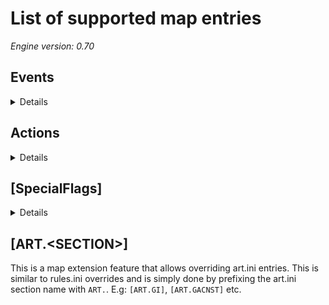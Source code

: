 # List of supported map entries

*Engine version: 0.70*

## Events

<details>

| # | Description | Supported | Notes |
| --- | --- | --- | --- |
| 0 | NoEvent | <span style="color: green">:heavy_check_mark:</span> | |
| 1 | EnteredBy | <span style="color: green">:heavy_check_mark:</span> | |
| 2 | SpiedBy | <span style="color: green">:heavy_check_mark:</span> | |
| 3 | ThievedBy | | |
| 4 | DiscoveredByPlayer | | |
| 5 | HouseDiscovered | | |
| 6 | AttackedByAny | <span style="color: green">:heavy_check_mark:</span> | |
| 7 | DestroyedByAny | <span style="color: green">:heavy_check_mark:</span> | |
| 8 | AnyEvent | <span style="color: green">:heavy_check_mark:</span> | |
| 9 | DestroyedAllUnits | <span style="color: green">:heavy_check_mark:</span> | |
| 10 | DestroyedAllBuildings | <span style="color: green">:heavy_check_mark:</span> | |
| 11 | DestroyedAll | <span style="color: green">:heavy_check_mark:</span> | |
| 12 | CreditsExceed | <span style="color: green">:heavy_check_mark:</span> | |
| 13 | ElapsedTime | <span style="color: green">:heavy_check_mark:</span> | |
| 14 | MissionTimerExpired | <span style="color: green">:heavy_check_mark:</span> | |
| 15 | DestroyedBuildings | <span style="color: green">:heavy_check_mark:</span> | |
| 16 | DestroyedUnits | <span style="color: green">:heavy_check_mark:</span> | |
| 17 | NoFactoriesLeft | <span style="color: green">:heavy_check_mark:</span> | |
| 18 | CiviliansEvacuated | | |
| 19 | BuildBuilding | <span style="color: green">:heavy_check_mark:</span> | |
| 20 | BuildUnit | <span style="color: green">:heavy_check_mark:</span> | |
| 21 | BuildInfantry | <span style="color: green">:heavy_check_mark:</span> | |
| 22 | BuildAircraft | <span style="color: green">:heavy_check_mark:</span> | |
| 23 | TeamLeavesMap | | |
| 24 | ZoneEnteredBy | | |
| 25 | CrossesHorizontalLine | <span style="color: green">:heavy_check_mark:</span> | |
| 26 | CrossesVerticalLine | <span style="color: green">:heavy_check_mark:</span> | |
| 27 | GlobalIsSet | <span style="color: green">:heavy_check_mark:</span> | |
| 28 | GlobalIsCleared | <span style="color: green">:heavy_check_mark:</span> | |
| 29 | DestroyedOrCaptured | <span style="color: green">:heavy_check_mark:</span> | |
| 30 | LowPower | <span style="color: green">:heavy_check_mark:</span> | |
| 31 | DestroyedBridge | <span style="color: green">:heavy_check_mark:</span> | |
| 32 | BuildingExists | <span style="color: green">:heavy_check_mark:</span> | |
| 33 | SelectedByPlayer | | |
| 34 | ComesNearWaypoint | <span style="color: green">:heavy_check_mark:</span> | |
| 35 | EnemyInSpotlight | | |
| 36 | LocalIsSet | <span style="color: green">:heavy_check_mark:</span> | |
| 37 | LocalIsCleared | <span style="color: green">:heavy_check_mark:</span> | |
| 38 | FirstDamagedCombat | <span style="color: green">:heavy_check_mark:</span> | |
| 39 | HalfHealthCombat | <span style="color: green">:heavy_check_mark:</span> | |
| 40 | QuarterHealthCombat | <span style="color: green">:heavy_check_mark:</span> | |
| 41 | FirstDamagedAny | <span style="color: green">:heavy_check_mark:</span> | |
| 42 | HalfHealthAny | <span style="color: green">:heavy_check_mark:</span> | |
| 43 | QuarterHealthAny | <span style="color: green">:heavy_check_mark:</span> | |
| 44 | AttackedByHouse | <span style="color: green">:heavy_check_mark:</span> | |
| 45 | AmbientLightBelow | <span style="color: green">:heavy_check_mark:</span> | |
| 46 | AmbientLightAbove | <span style="color: green">:heavy_check_mark:</span> | |
| 47 | ElapsedScenarioTime | <span style="color: green">:heavy_check_mark:</span> | |
| 48 | DestroyedOrCapturedOrInfiltrated | <span style="color: green">:heavy_check_mark:</span> | |
| 49 | PickupCrate | <span style="color: green">:heavy_check_mark:</span> | |
| 50 | PickupCrateAny | <span style="color: green">:heavy_check_mark:</span> | |
| 51 | RandomDelay | <span style="color: green">:heavy_check_mark:</span> | |
| 52 | CreditsBelow | <span style="color: green">:heavy_check_mark:</span> | |
| 53 | SpyEnteringAsHouse | <span style="color: green">:heavy_check_mark:</span> | |
| 54 | SpyEnteringAsInfantry | <span style="color: green">:heavy_check_mark:</span> | |
| 55 | DestroyedAllUnitsNaval | <span style="color: green">:heavy_check_mark:</span> | |
| 56 | DestroyedAllUnitsLand | <span style="color: green">:heavy_check_mark:</span> | |
| 57 | BuildingNotExists | <span style="color: green">:heavy_check_mark:</span> | |

</details>

## Actions

<details>

| # | Description | Supported | Notes |
| --- | --- | --- | --- |
| 0 | NoAction | <span style="color: green">:heavy_check_mark:</span> | |
| 1 | Win | | |
| 2 | Lose | | |
| 3 | ProductionBegins | | |
| 4 | CreateTeam | | |
| 5 | DestroyTeam | | |
| 6 | AllToHunt | | |
| 7 | Reinforcement | | |
| 8 | DropZoneFlare | | |
| 9 | FireSale | <span style="color: green">:heavy_check_mark:</span> | |
| 10 | PlayMovie | | |
| 11 | TextTrigger | <span style="color: green">:heavy_check_mark:</span> | |
| 12 | DestroyTrigger | <span style="color: green">:heavy_check_mark:</span> | |
| 13 | AutocreateBegins | | |
| 14 | ChangeHouse | <span style="color: green">:heavy_check_mark:</span> | |
| 15 | AllowWin | | |
| 16 | RevealMap | <span style="color: green">:heavy_check_mark:</span> | |
| 17 | RevealAroundWaypoint | <span style="color: green">:heavy_check_mark:</span> | |
| 18 | RevealWaypointZone | | |
| 19 | PlaySoundFx | <span style="color: green">:heavy_check_mark:</span> | |
| 20 | PlayMusicTheme | | |
| 21 | PlaySpeech | <span style="color: green">:heavy_check_mark:</span> | |
| 22 | ForceTrigger | <span style="color: green">:heavy_check_mark:</span> | |
| 23 | TimerStart | <span style="color: green">:heavy_check_mark:</span> | |
| 24 | TimerStop | <span style="color: green">:heavy_check_mark:</span> | |
| 25 | TimerExtend | <span style="color: green">:heavy_check_mark:</span> | |
| 26 | TimerShorten | <span style="color: green">:heavy_check_mark:</span> | |
| 27 | TimerSet | <span style="color: green">:heavy_check_mark:</span> | |
| 28 | GlobalSet | <span style="color: green">:heavy_check_mark:</span> | |
| 29 | GlobalClear | <span style="color: green">:heavy_check_mark:</span> | |
| 30 | AutoBaseBuilding | | |
| 31 | GrowShroud | | |
| 32 | DestroyObject | <span style="color: green">:heavy_check_mark:</span> | |
| 33 | AddOneTimeSuperWeapon | <span style="color: green">:heavy_check_mark:</span> | |
| 34 | AddRepeatingSuperWeapon | <span style="color: green">:heavy_check_mark:</span> | |
| 35 | PreferredTarget | | |
| 36 | AllChangeHouse | <span style="color: green">:heavy_check_mark:</span> | |
| 37 | MakeAlly | | |
| 38 | MakeEnemy | | |
| 39 | ChangeZoomLevel | | |
| 40 | ResizePlayerView | <span style="color: green">:heavy_check_mark:</span> | |
| 41 | PlayAnimAt | <span style="color: green">:heavy_check_mark:</span> | |
| 42 | DetonateWarhead | <span style="color: green">:heavy_check_mark:</span> | |
| 43 | PlayVoxelAnimAt | | |
| 44 | IonStormStart | | |
| 45 | IonStormStop | | |
| 46 | LockInput | | |
| 47 | UnlockInput | | |
| 48 | CenterCameraAt | | |
| 49 | ZoomIn | | |
| 50 | ZoomOut | | |
| 51 | ReshroudMap | <span style="color: green">:heavy_check_mark:</span> | |
| 52 | ChangeLightBehavior | | |
| 53 | EnableTrigger | <span style="color: green">:heavy_check_mark:</span> | |
| 54 | DisableTrigger | <span style="color: green">:heavy_check_mark:</span> | |
| 55 | CreateRadarEvent | <span style="color: green">:heavy_check_mark:</span> | |
| 56 | LocalSet | <span style="color: green">:heavy_check_mark:</span> | |
| 57 | LocalClear | <span style="color: green">:heavy_check_mark:</span> | |
| 58 | MeteorShower | | |
| 59 | ReduceTiberium | | |
| 60 | SellBuilding | <span style="color: green">:heavy_check_mark:</span> | |
| 61 | TurnOffBuilding | <span style="color: green">:heavy_check_mark:</span> | |
| 62 | TurnOnBuilding | <span style="color: green">:heavy_check_mark:</span> | |
| 63 | ApplyOneHundredDamage | <span style="color: green">:heavy_check_mark:</span> | |
| 64 | SmallLightFlash | | |
| 65 | MediumLightFlash | | |
| 66 | LargeLightFlash | | |
| 67 | AnnounceWin | | |
| 68 | AnnounceLose | | |
| 69 | ForceEnd | <span style="color: green">:heavy_check_mark:</span> | |
| 70 | DestroyTag | <span style="color: green">:heavy_check_mark:</span> | |
| 71 | SetAmbientStep | <span style="color: green">:heavy_check_mark:</span> | |
| 72 | SetAmbientRate | <span style="color: green">:heavy_check_mark:</span> | |
| 73 | SetAmbientLight | <span style="color: green">:heavy_check_mark:</span> | |
| 74 | AITriggersBegin | | |
| 75 | AITriggersStop | | |
| 76 | RatioAITeams | | |
| 77 | RatioAITeamAircraft | | |
| 78 | RatioAITeamInfantry | | |
| 79 | RatioAITeamUnit | | |
| 80 | ReinforcementAt | | |
| 81 | WakeupSelf | | |
| 82 | WakeupAllSleepers | | |
| 83 | WakeupAllHarmless | | |
| 84 | WakeupGroup | | |
| 85 | VeinGrowth | | |
| 86 | TiberiumGrowth | | |
| 87 | IceGrowth | | |
| 88 | ParticleAnimAt | | |
| 89 | RemoveParticleAnimAt | | |
| 90 | LightningStrikeAt | | |
| 91 | GoBerserk | | |
| 92 | ActivateFirestorm | | |
| 93 | DeactivateFirestorm | | |
| 94 | IonCannonStrike | | |
| 95 | NukeStrike | <span style="color: green">:heavy_check_mark:</span> | |
| 96 | ChemMissileStrike | | |
| 97 | ToggleTrainCargo | | |
| 98 | PlaySoundFxRandom | | |
| 99 | PlaySoundFxAt | <span style="color: green">:heavy_check_mark:</span> | |
| 100 | PlayIngameMovie | | |
| 101 | UnrevealAroundWaypoint | <span style="color: green">:heavy_check_mark:</span> | |
| 102 | LightningStrike | <span style="color: green">:heavy_check_mark:</span> | |
| 103 | TimerText | <span style="color: green">:heavy_check_mark:</span> | |
| 104 | FlashTeam | | |
| 105 | TalkBubble | | |
| 106 | SetTechLevel | | |
| 107 | ReinforcementChrono | | |
| 108 | CreateCrate | <span style="color: green">:heavy_check_mark:</span> | |
| 109 | IronCurtainAt | <span style="color: green">:heavy_check_mark:</span> | |
| 110 | PauseGame | | |
| 111 | EvictOccupiers | <span style="color: green">:heavy_check_mark:</span> | |
| 112 | CenterJumpCameraAt | | |
| 113 | Cheer | <span style="color: green">:heavy_check_mark:</span> | |
| 114 | SetTabTo | | |
| 115 | FlashCameo | | |
| 116 | StopSoundsAt | <span style="color: green">:heavy_check_mark:</span> | |
| 117 | PlayIngameMoviePause | <span style="color: green">:heavy_check_mark:</span> | |

</details>


## [SpecialFlags]

<details>

| Key | Supported | Notes |
| --- | --- | --- |
| DestroyableBridges | | |
| FixedAlliance | | |
| FogOfWar | | |
| HarvesterImmune | | |
| InitialVeteran | <span style="color: green">:heavy_check_mark:</span> | |
| MCVDeploy | | |
| TiberiumGrows | | |
| TiberiumSpreads | | |

</details>

## [ART.&lt;SECTION>]

This is a map extension feature that allows overriding art.ini entries. This is similar to rules.ini overrides and is simply done by prefixing the art.ini section name with `ART.`. E.g: `[ART.GI]`, `[ART.GACNST]` etc.
